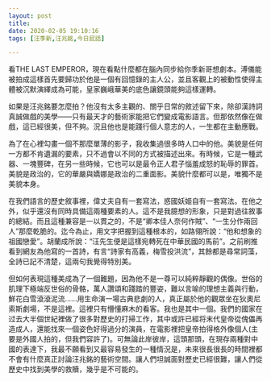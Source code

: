 ```yaml
---
layout: post
title: 
date: 2020-02-05 19:10:16
tags: [汪季新,汪兆銘,今日屁話]

---
```

看THE LAST EMPEROR，現在看點什麼都在腦內同步給你季新哥想劇本。溥儀能被拍成這樣首先要歸功於他是一個有回憶錄的主人公，並且客觀上的被動性使得主體被沉默演繹成為可能，皇家巍峨華美的底色讓鏡頭能夠這樣運轉。

如果是汪兆銘要怎麼拍？他沒有太多主觀的、關乎日常的敘述留下來，除卻漢詩詞真誠做戲的美學——只有最天才的藝術家能把它們變成電影語言。但那依然像在做戲，這已經很美，但不夠。況且他也是能踐行個人意志的人，一生都在主動應戰。

為了在心裡勾畫一個不那麼單薄的影子，我收集過很多時人口中的他。美貌是任何一方都不肯遺漏的要素，只不過會以不同的方式被描述出來。有時候，它是一種武器、一塊豐碑，在另一些時候，它也可以是最令正人君子惱羞成怒的恥辱的罪首。美貌是政治的，它的華嚴與嬌娜是政治的二重面影。美貌什麼都可以是，唯獨不是美貌本身。

在我們語言的歷史敘事裡，偉丈夫自有一套寫法，惑國妖姬自有一套寫法。在他之外，似乎還沒有同時具備這兩種要素的人。這不是我臆想的形象，只是對過往敘事的總結。而且這種兼容是一以貫之的，不是“卿本佳人奈何作賊”、“一生分作兩回人”那麼乾脆的。迄今為止，用文字把握到這種根本的，如路翎所說：“他和想象的祖國戀愛”。胡蘭成所說：“汪先生便是這樣宛轉死在中華民國的馬前”。之前刷推看到網友為他寫的一首詩，有言“詩家有高義，梅雪投洪流”，其餘都是尋常詞藻，全詩已記不清楚，這兩句我覺得特別美。

但如何表現這種美成為了一個難題，因為他不是一尊可以純粹靜觀的偶像。世俗的肌理下極端反世俗的骨骼，萬人讚頌和踐踏的豐姿，難以言喻的理想主義與行動，鮮花白雪滾滾泥流……用生命演一場古典悲劇的人，真正屬於他的觀眾坐在狄奧尼索斯劇場，不是這裡。這裡只有懵懂麻木的看客。我也是其中一個。我們的國家在过去大半個世紀裡做了很多對歷史的打掃工作，其中或許已經将末代皇帝從傀儡再造成人，還能找來一個姿色好得過分的演員，在電影裡把皇帝拍得格外像個人(主要是外國人拍的，但我們容許了)。可無論此岸彼岸，這頭那頭，在現存兩種對中國的表達下，我最不願看到又最容易發生的一種情況是，未來很長很長的時間裡都不會有什麼真正討論汪兆銘的藝術空間。讓人們坦誠面對歷史已經很難，讓人們從歷史中找到美學的救贖，幾乎是不可能的。